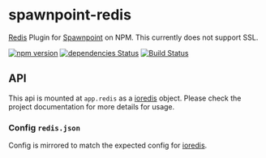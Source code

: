 # spawnpoint-redis
[Redis](https://redis.io/) Plugin for [Spawnpoint](https://github.com/nodecraft/spawnpoint) on NPM. This currently does not support SSL.

[![npm version](https://badge.fury.io/js/spawnpoint-redis.svg)](https://badge.fury.io/js/spawnpoint-redis)
[![dependencies Status](https://david-dm.org/nodecraft/spawnpoint-redis/status.svg)](https://david-dm.org/nodecraft/spawnpoint-redis)
[![Build Status](https://travis-ci.org/nodecraft/spawnpoint-redis.svg?branch=master)](https://travis-ci.org/nodecraft/spawnpoint-redis)

## API
This api is mounted at `app.redis` as a [ioredis](https://github.com/luin/ioredis) object. Please check the project documentation for more details for usage.

### Config `redis.json`
Config is mirrored to match the expected config for [ioredis](https://github.com/luin/ioredis/blob/master/API.md#new-redisport-host-options).
